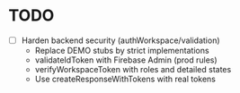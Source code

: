 # TODO

- [ ] Harden backend security (authWorkspace/validation)
  - Replace DEMO stubs by strict implementations
  - validateIdToken with Firebase Admin (prod rules)
  - verifyWorkspaceToken with roles and detailed states
  - Use createResponseWithTokens with real tokens

